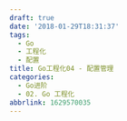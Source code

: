 ```yaml
---
draft: true
date: '2018-01-29T18:31:37'
tags:
  - Go
  - 工程化
  - 配置
title: Go工程化04 - 配置管理
categories:
  - Go进阶
  - 02. Go 工程化
abbrlink: 1629570035
---
```

